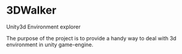 # 3DWalker
Unity3d Environment explorer

The purpose of the project is to provide a handy way to deal with 3d environment in unity game-engine. 
